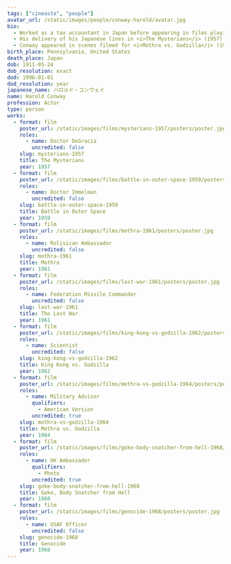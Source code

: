 ```yaml
---
tags: ["cineaste", "people"]
avatar_url: /static/images/people/conway-harold/avatar.jpg
bio:
  - Worked as a tax accountant in Japan before appearing in films playing foreign speaking parts.
  - His delivery of his Japanese lines in <i>The Mysterians</i> (1957) was considered impressive for a non-native speaker.
  - Conway appeared in scenes filmed for <i>Mothra vs. Godzilla</i> (1964) expressly filmed for English speaking audiences, which weren't shown in the original Japanese version.
birth_place: Pennsylvania, United States
death_place: Japan
dob: 1911-05-24
dob_resolution: exact
dod: 1996-01-01
dod_resolution: year
japanese_name: ハロルド・コンウェイ
name: Harold Conway
profession: Actor
type: person
works:
  - format: film
    poster_url: /static/images/films/mysterians-1957/posters/poster.jpg
    roles:
      - name: Doctor DeGracia
        uncredited: false
    slug: mysterians-1957
    title: The Mysterians
    year: 1957
  - format: film
    poster_url: /static/images/films/battle-in-outer-space-1959/posters/poster.jpg
    roles:
      - name: Doctor Immelman
        uncredited: false
    slug: battle-in-outer-space-1959
    title: Battle in Outer Space
    year: 1959
  - format: film
    poster_url: /static/images/films/mothra-1961/posters/poster.jpg
    roles:
      - name: Rolisican Ambassador
        uncredited: false
    slug: mothra-1961
    title: Mothra
    year: 1961
  - format: film
    poster_url: /static/images/films/last-war-1961/posters/poster.jpg
    roles:
      - name: Federation Missile Commander
        uncredited: false
    slug: last-war-1961
    title: The Last War
    year: 1961
  - format: film
    poster_url: /static/images/films/king-kong-vs-godzilla-1962/posters/poster.jpg
    roles:
      - name: Scientist
        uncredited: false
    slug: king-kong-vs-godzilla-1962
    title: King Kong vs. Godzilla
    year: 1962
  - format: film
    poster_url: /static/images/films/mothra-vs-godzilla-1964/posters/poster.jpg
    roles:
      - name: Military Advisor
        qualifiers:
          - American Version
        uncredited: true
    slug: mothra-vs-godzilla-1964
    title: Mothra vs. Godzilla
    year: 1964
  - format: film
    poster_url: /static/images/films/goke-body-snatcher-from-hell-1968/posters/poster.jpg
    roles:
      - name: UK Ambassador
        qualifiers:
          - Photo
        uncredited: true
    slug: goke-body-snatcher-from-hell-1968
    title: Goke, Body Snatcher from Hell
    year: 1968
  - format: film
    poster_url: /static/images/films/genocide-1968/posters/poster.jpg
    roles:
      - name: USAF Officer
        uncredited: false
    slug: genocide-1968
    title: Genocide
    year: 1968
---
```

